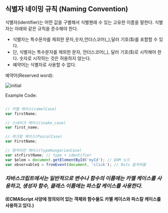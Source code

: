 ## 식별자 네이밍 규칙 (Naming Convention) ##

식별자(identifier)는 어떤 값을 구별해서 식별핸래 수 있는 고유한 이름을 말한다.
식별자는 아래와 같은 규칙을 준수해야 한다.

  + 식별자는 특수문자를 제외한 문자,숫자,언더스코어(_),달러 기호($)를 포함할 수 있다.
  + 단, 식별자는 특수문자를 제외한 문자, 언더스코어(_), 달러 기호($)로 시작해야 한다. 숫자로 시작하는 것은 허용하지 않는다.
  + 예약어는 식별자로 사용할 수 없다.

예약어(Reserved word):

![initial](https://user-images.githubusercontent.com/89209626/149662724-5a254e70-ad7a-4316-b38e-b65434e82808.png)


Example Code:

```javascript

// 카멜 케이스(camelCase)
var firstName;

// 스네이크 케이스(snake_case)
var first_name;

// 파크칼 케이스(PascalCase)
var FirstName;

// 헝카리언 케이스(typeHungarianCase)
var strFirstName; // type + identifier
var $elem = document.getElementById('myId'); // DOM 노드
var observable$ = fromEvent(document, 'click'); // RxJs 옵저버블 

```

### _자바스크립트에서는 일반적으로 변수나 함수의 이름에는 **카멜 케이스**를 사용하고, 생성자 함수, 클래스 이름에는 **파스칼 케이스**를 사용한다._
#### **(ECMAScript 사양에 정의되어 있는 객체와 함수들도 카멜 케이스와 파스칼 케이스를 사용하고 있다.)**
